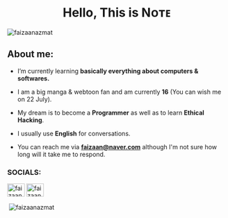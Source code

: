 <h1 align="center">Hello, This is Nᴏᴛᴇ</h1>

<p align="left"> <img src="https://komarev.com/ghpvc/?username=faizaanazmat&label=Profile%20views&color=0e75b6&style=flat" alt="faizaanazmat" /> </p>

<h2 align="left">About me:</h2>

- I’m currently learning **basically everything about computers & softwares.**

- I am a big manga & webtoon fan and am currently **16** (You can wish me on 22 July).

- My dream is to become a **Programmer** as well as to learn **Ethical Hacking**.

- I usually use **English** for conversations.

- You can reach me via **faizaan@naver.com** although I'm not sure how long will it take me to respond.

<h3 align="left"> SOCIALS:</h3>

<p align="left">
<a href="https://twitter.com/faizaanazmat" target="blank"><img align="center" src="https://raw.githubusercontent.com/rahuldkjain/github-profile-readme-generator/master/src/images/icons/Social/twitter.svg" alt="faizaanazmat" height="30" width="40" /></a>
<a href="https://instagram.com/faizaanazmat" target="blank"><img align="center" src="https://raw.githubusercontent.com/rahuldkjain/github-profile-readme-generator/master/src/images/icons/Social/instagram.svg" alt="faizaanazmat" height="30" width="40" /></a>
</p>

<p>&nbsp;<img align="center" src="https://github-readme-stats.vercel.app/api?username=faizaanazmat&show_icons=true&locale=en" alt="faizaanazmat" /></p>
